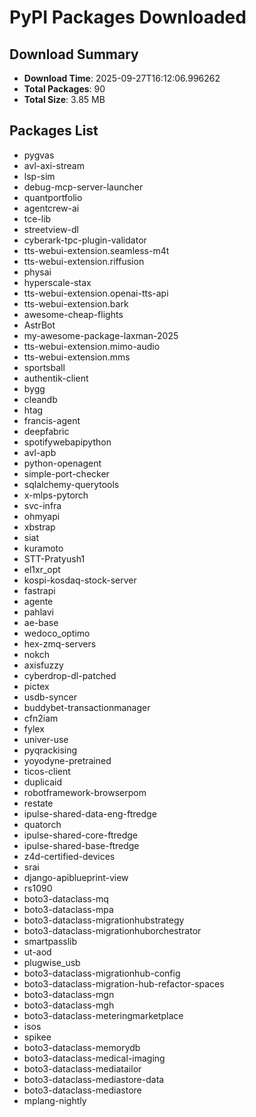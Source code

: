 # PyPI Packages Downloaded

## Download Summary
- **Download Time**: 2025-09-27T16:12:06.996262
- **Total Packages**: 90
- **Total Size**: 3.85 MB

## Packages List
- pygvas
- avl-axi-stream
- lsp-sim
- debug-mcp-server-launcher
- quantportfolio
- agentcrew-ai
- tce-lib
- streetview-dl
- cyberark-tpc-plugin-validator
- tts-webui-extension.seamless-m4t
- tts-webui-extension.riffusion
- physai
- hyperscale-stax
- tts-webui-extension.openai-tts-api
- tts-webui-extension.bark
- awesome-cheap-flights
- AstrBot
- my-awesome-package-laxman-2025
- tts-webui-extension.mimo-audio
- tts-webui-extension.mms
- sportsball
- authentik-client
- bygg
- cleandb
- htag
- francis-agent
- deepfabric
- spotifywebapipython
- avl-apb
- python-openagent
- simple-port-checker
- sqlalchemy-querytools
- x-mlps-pytorch
- svc-infra
- ohmyapi
- xbstrap
- siat
- kuramoto
- STT-Pratyush1
- el1xr_opt
- kospi-kosdaq-stock-server
- fastrapi
- agente
- pahlavi
- ae-base
- wedoco_optimo
- hex-zmq-servers
- nokch
- axisfuzzy
- cyberdrop-dl-patched
- pictex
- usdb-syncer
- buddybet-transactionmanager
- cfn2iam
- fylex
- univer-use
- pyqrackising
- yoyodyne-pretrained
- ticos-client
- duplicaid
- robotframework-browserpom
- restate
- ipulse-shared-data-eng-ftredge
- quatorch
- ipulse-shared-core-ftredge
- ipulse-shared-base-ftredge
- z4d-certified-devices
- srai
- django-apiblueprint-view
- rs1090
- boto3-dataclass-mq
- boto3-dataclass-mpa
- boto3-dataclass-migrationhubstrategy
- boto3-dataclass-migrationhuborchestrator
- smartpasslib
- ut-aod
- plugwise_usb
- boto3-dataclass-migrationhub-config
- boto3-dataclass-migration-hub-refactor-spaces
- boto3-dataclass-mgn
- boto3-dataclass-mgh
- boto3-dataclass-meteringmarketplace
- isos
- spikee
- boto3-dataclass-memorydb
- boto3-dataclass-medical-imaging
- boto3-dataclass-mediatailor
- boto3-dataclass-mediastore-data
- boto3-dataclass-mediastore
- mplang-nightly
